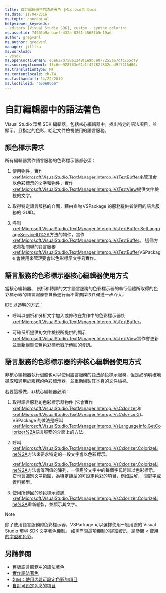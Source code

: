 ```yaml
---
title: 自訂編輯器中的語法著色 |Microsoft Docs
ms.date: 11/04/2016
ms.topic: conceptual
helpviewer_keywords:
- editors [Visual Studio SDK], custom - syntax coloring
ms.assetid: 74900b9a-baef-432a-8231-4568fb5e19ad
author: gregvanl
ms.author: gregvanl
manager: jillfra
ms.workload:
- vssdk
ms.openlocfilehash: e5e627d758a1249a1e9b5e877255a67cfb255cf9
ms.sourcegitcommit: 1fc6ee928733e61a1f42782f832ead9f7946d00c
ms.translationtype: MT
ms.contentlocale: zh-TW
ms.lasthandoff: 04/22/2019
ms.locfileid: "60060666"
---
```

# <a name="syntax-coloring-in-custom-editors"></a>自訂編輯器中的語法著色
Visual Studio 環境 SDK 編輯器，包括核心編輯器中，找出特定的語法項目，並顯示，且指定的色彩，給定文件檢視使用的語言服務。

## <a name="colorization-requirements"></a>顏色標示需求
 所有編輯器實作語言服務的色彩標示器都必須：

1. 使用物件，實作<xref:Microsoft.VisualStudio.TextManager.Interop.IVsTextBuffer>來管理會以色彩標示的文字和物件，實作<xref:Microsoft.VisualStudio.TextManager.Interop.IVsTextView>提供文件檢視的文字。

2. 取得特定語言服務的介面，藉由查詢 VSPackage 的服務提供者使用的語言服務的 GUID。

3. 呼叫<xref:Microsoft.VisualStudio.TextManager.Interop.IVsTextBuffer.SetLanguageServiceID%2A>方法的物件，實作<xref:Microsoft.VisualStudio.TextManager.Interop.IVsTextBuffer>。 這個方法將相關聯的語言服務<xref:Microsoft.VisualStudio.TextManager.Interop.IVsTextBuffer>VSPackage 會使用來管理要會以色彩標示文字的實作。

## <a name="core-editor-usage-of-a-language-services-colorizer"></a>語言服務的色彩標示器核心編輯器使用方式
 當核心編輯器、 剖析和轉譯的文字語言服務的色彩標示器的執行個體所取得的色彩標示器的語言服務會自動進行而不需要採取任何進一步介入。

 IDE 以透明的方式：

- 呼叫以剖析和分析文字加入或修改在實作中的色彩標示器視<xref:Microsoft.VisualStudio.TextManager.Interop.IVsTextBuffer>。

- 可確保所提供的文件檢視所提供的顯示<xref:Microsoft.VisualStudio.TextManager.Interop.IVsTextView>實作會更新並重新繪製使用色彩標示器所傳回的資訊。

## <a name="non-core-editor-usage-of-a-language-services-colorizer"></a>語言服務的色彩標示器的非核心編輯器使用方式
 非核心編輯器執行個體也可以使用語言服務的語法顏色標示服務，但是必須明確地擷取和適用於服務的色彩標示器，並重新繪製其本身的文件檢視。

 若要這樣做，非核心編輯器必須：

1. 取得語言服務的色彩標示器物件 (它會實作<xref:Microsoft.VisualStudio.TextManager.Interop.IVsColorizer>和<xref:Microsoft.VisualStudio.TextManager.Interop.IVsColorizer2>)。 VSPackage 的做法是呼叫<xref:Microsoft.VisualStudio.TextManager.Interop.IVsLanguageInfo.GetColorizer%2A>語言服務的介面上的方法。

2. 呼叫<xref:Microsoft.VisualStudio.TextManager.Interop.IVsColorizer.ColorizeLine%2A>方法來要求特定的一段文字會以色彩標示。

     <xref:Microsoft.VisualStudio.TextManager.Interop.IVsColorizer.ColorizeLine%2A>方法會傳回值的陣列，一個用於文字中的每個字母跨越以色彩標示。 它也會識別文字範圍，為特定類型的可設定色彩的項目，例如註解、 關鍵字或資料類型。

3. 使用所傳回的顏色標示資訊<xref:Microsoft.VisualStudio.TextManager.Interop.IVsColorizer.ColorizeLine%2A>重新繪製，並顯示其文字。

> [!NOTE]
> 除了使用語言服務的色彩標示器，VSPackage 可以選擇使用一般用途的 Visual Studio 環境 SDK 文字著色機制。 如需有關這項機制的詳細資訊，請參閱 <<c0> [ 使用的字型和色彩](../extensibility/using-fonts-and-colors.md)。

## <a name="see-also"></a>另請參閱

- [舊版語言服務中的語法著色](../extensibility/internals/syntax-coloring-in-a-legacy-language-service.md)
- [實作語法著色](../extensibility/internals/implementing-syntax-coloring.md)
- [如何：使用內建可設定色彩的項目](../extensibility/internals/how-to-use-built-in-colorable-items.md)
- [自訂可設定色彩的項目](../extensibility/internals/custom-colorable-items.md)